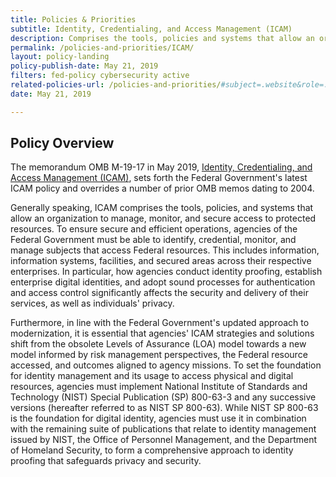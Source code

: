 ```yaml
---
title: Policies & Priorities
subtitle: Identity, Credentialing, and Access Management (ICAM)
description: Comprises the tools, policies and systems that allow an organization to manage, monitor and secure access to protected resources.
permalink: /policies-and-priorities/ICAM/
layout: policy-landing
policy-publish-date: May 21, 2019
filters: fed-policy cybersecurity active
related-policies-url: /policies-and-priorities/#subject=.website&role=.cybersecurity&status=*
date: May 21, 2019

---
```

## Policy Overview ##
The memorandum OMB M-19-17 in May 2019, [Identity, Credentialing, and Access Management (ICAM)](https://www.whitehouse.gov/wp-content/uploads/2019/05/M-19-17.pdf), sets forth the Federal Government's latest ICAM policy and overrides a number of prior OMB memos dating to 2004.

Generally speaking, ICAM comprises the tools, policies, and systems that allow an organization to manage, monitor, and secure access to protected resources. To ensure secure and efficient operations, agencies of the Federal Government must be able to identify, credential, monitor, and manage subjects that access Federal resources. This includes information, information systems, facilities, and secured areas across their respective enterprises. In particular, how agencies conduct identity proofing, establish enterprise digital identities, and adopt sound processes for authentication and access control significantly affects the security and delivery of their services, as well as individuals' privacy.

Furthermore, in line with the Federal Government's updated approach to modernization, it is essential that agencies' ICAM strategies and solutions shift from the obsolete Levels of Assurance (LOA) model towards a new model informed by risk management perspectives, the Federal resource accessed, and outcomes aligned to agency missions. To set the foundation for identity management and its usage to access physical and digital resources, agencies must implement National Institute of Standards and Technology (NIST) Special Publication (SP) 800-63-3 and any successive versions (hereafter referred to as NIST SP 800-63). While NIST SP 800-63 is the foundation for digital identity, agencies must use it in combination with the remaining suite of publications that relate to identity management issued by NIST, the Office of Personnel Management, and the Department of Homeland Security, to form a comprehensive approach to identity proofing that safeguards privacy and security.
&nbsp;
